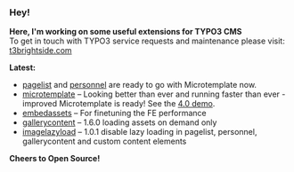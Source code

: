 ### Hey!

**Here, I'm working on some useful extensions for TYPO3 CMS**<br />To get in touch with TYPO3 service requests and maintenance please visit: [t3brightside.com](https://t3brightside.com)

**Latest:**<br />
- [pagelist](https://github.com/t3brightside/pagelist) and [personnel](https://github.com/t3brightside/personnel) are ready to go with Microtemplate now.
- [microtemplate](https://github.com/t3brightside/microtemplate) – Looking better than ever and running faster than ever - improved Microtemplate is ready! See the [4.0 demo](https://microtemplate.t3brightside.com).
- [embedassets](https://github.com/t3brightside/embedassets) – For finetuning the FE performance<br />
- [gallerycontent](https://github.com/t3brightside/gallerycontent) – 1.6.0 loading assets on demand only<br />
- [imagelazyload](https://github.com/t3brightside/imagelazyload) – 1.0.1 disable lazy loading in pagelist, personnel, gallerycontent and custom content elements<br />

**Cheers to Open Source!**
